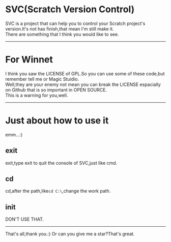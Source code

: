 # SVC(Scratch Version Control)  
SVC is a project that can help you to control your Scratch project's version.It's not has finish,that mean I'm still make it.  
There are something that I think you would like to see.  
***  
# For Winnet  
I think you saw the LICENSE of GPL.So you can use some of these code,but remember tell me or Magic Stuidio.  
Well,they are your enemy not mean you can break the LICENSE espacially on Github that is so important in OPEN SOURCE.  
This is a warning for you,well.  
***  
# Just about how to use it  
emm...:)  
## exit  
exit,type exit to quit the console of SVC,just like cmd.  
## cd  
cd,after the path,like`cd C:\`,change the work path.  
## init  
DON'T USE THAT.  
***  
That's all,thank you.:) Or can you give me a star?That's great.
